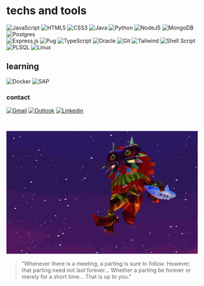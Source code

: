<h1>techs and tools</h1>
<div>
          
![JavaScript](https://img.shields.io/badge/javascript-%23323330.svg?style=for-the-badge&logo=javascript&logoColor=%23F7DF1E) 
![HTML5](https://img.shields.io/badge/html5-%23E34F26.svg?style=for-the-badge&logo=html5&logoColor=white) ![CSS3](https://img.shields.io/badge/css3-%231572B6.svg?style=for-the-badge&logo=css3&logoColor=white) ![Java](https://img.shields.io/badge/java-%23ED8B00.svg?style=for-the-badge&logo=openjdk&logoColor=white) ![Python](https://img.shields.io/badge/python-3670A0?style=for-the-badge&logo=python&logoColor=ffdd54) ![NodeJS](https://img.shields.io/badge/node.js-6DA55F?style=for-the-badge&logo=node.js&logoColor=white) ![MongoDB](https://img.shields.io/badge/MongoDB-%234ea94b.svg?style=for-the-badge&logo=mongodb&logoColor=white) ![Postgres](https://img.shields.io/badge/postgres-%23316192.svg?style=for-the-badge&logo=postgresql&logoColor=white) <br>
![Express.js](https://img.shields.io/badge/express.js-%23404d59.svg?style=for-the-badge&logo=express&logoColor=%2361DAFB) ![Pug](https://img.shields.io/badge/Pug-FFF?style=for-the-badge&logo=pug&logoColor=A86454) ![TypeScript](https://img.shields.io/badge/typescript-%23007ACC.svg?style=for-the-badge&logo=typescript&logoColor=white) ![Oracle](https://img.shields.io/badge/Oracle-F80000?style=for-the-badge&logo=oracle&logoColor=white) ![Git](https://img.shields.io/badge/GIT-E44C30?style=for-the-badge&logo=git&logoColor=white) ![Tailwind](https://img.shields.io/badge/Tailwind_CSS-38B2AC?style=for-the-badge&logo=tailwind-css&logoColor=white) ![Shell Script](https://img.shields.io/badge/shell_script-%23121011.svg?style=for-the-badge&logo=gnu-bash&logoColor=white) ![PLSQL](	https://img.shields.io/badge/PLSQL-F80000?style=for-the-badge&logo=oracle&logoColor=black) ![Linux](https://img.shields.io/badge/Linux-FCC624?style=for-the-badge&logo=linux&logoColor=black)

<h2>learning</h2>    

![Docker](https://img.shields.io/badge/Docker-2CA5E0?style=for-the-badge&logo=docker&logoColor=white) ![SAP](https://img.shields.io/badge/SAP-0FAAFF?style=for-the-badge&logo=sap&logoColor=white)

<h3>contact</h3>

<a href="mailto:martinho@alunos.utfpr.edu.br" target="_blank">![Gmail](https://img.shields.io/badge/Gmail-D14836?style=for-the-badge&logo=gmail&logoColor=white)</a> <a href="mailto:jose.martinho@outlook.com.br">![Outlook](https://img.shields.io/badge/Microsoft_Outlook-0078D4?style=for-the-badge&logo=microsoft-outlook&logoColor=white)</a> <a href="https://www.linkedin.com/in/joseaugusto-gm/">![Linkedin](https://img.shields.io/badge/LinkedIn-0077B5?style=for-the-badge&logo=linkedin&logoColor=white)</a>

<br>

![Skull Kid](skull_kid.gif)

> "Whenever there is a meeting, a parting is sure to follow. However, that parting need not last forever... Whether a parting be forever or merely for a short time... That is up to you."
